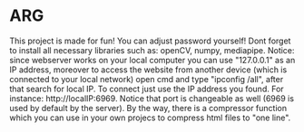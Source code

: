 # ARG
This project is made for fun! You can adjust password yourself! Dont forget to install all necessary libraries such as: openCV, numpy, mediapipe. Notice: since webserver works on your local computer you can use "127.0.0.1" as an IP address, moreover to access the website from another device (which is connected to your local network) open cmd and type "ipconfig /all", after that search for local IP. To connect just use the IP address you found. For instance: http://localIP:6969. Notice that port is changeable as well (6969 is used by default by the server). By the way, there is a compressor function which you can use in your own projecs to compress html files to "one line".
